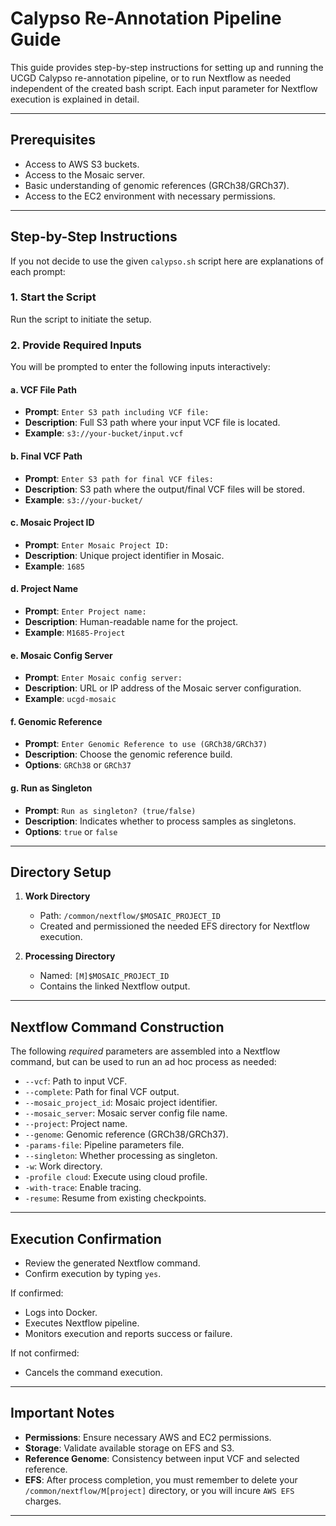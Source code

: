 # Calypso Re-Annotation Pipeline Guide

This guide provides step-by-step instructions for setting up and running the UCGD Calypso re-annotation pipeline, or to run Nextflow as needed independent of the created bash script. Each input parameter for Nextflow execution is explained in detail.

---

## Prerequisites

- Access to AWS S3 buckets.
- Access to the Mosaic server.
- Basic understanding of genomic references (GRCh38/GRCh37).
- Access to the EC2 environment with necessary permissions.

---

## Step-by-Step Instructions

If you not decide to use the given `calypso.sh` script here are explanations of each prompt:

### 1. Start the Script

Run the script to initiate the setup.

### 2. Provide Required Inputs

You will be prompted to enter the following inputs interactively:

#### a. **VCF File Path**
- **Prompt**: `Enter S3 path including VCF file:`
- **Description**: Full S3 path where your input VCF file is located.
- **Example**: `s3://your-bucket/input.vcf`

#### b. **Final VCF Path**
- **Prompt**: `Enter S3 path for final VCF files:`
- **Description**: S3 path where the output/final VCF files will be stored.
- **Example**: `s3://your-bucket/`

#### c. **Mosaic Project ID**
- **Prompt**: `Enter Mosaic Project ID:`
- **Description**: Unique project identifier in Mosaic.
- **Example**: `1685`

#### d. **Project Name**
- **Prompt**: `Enter Project name:`
- **Description**: Human-readable name for the project.
- **Example**: `M1685-Project`

#### e. **Mosaic Config Server**
- **Prompt**: `Enter Mosaic config server:`
- **Description**: URL or IP address of the Mosaic server configuration.
- **Example**: `ucgd-mosaic`

#### f. **Genomic Reference**
- **Prompt**: `Enter Genomic Reference to use (GRCh38/GRCh37)`
- **Description**: Choose the genomic reference build.
- **Options**: `GRCh38` or `GRCh37`

#### g. **Run as Singleton**
- **Prompt**: `Run as singleton? (true/false)`
- **Description**: Indicates whether to process samples as singletons.
- **Options**: `true` or `false`

---

## Directory Setup

1. **Work Directory**
   - Path: `/common/nextflow/$MOSAIC_PROJECT_ID`
   - Created and permissioned the needed EFS directory for Nextflow execution.

2. **Processing Directory**
   - Named: `[M]$MOSAIC_PROJECT_ID`
   - Contains the linked Nextflow output.

---

## Nextflow Command Construction

The following *required* parameters are assembled into a Nextflow command, but can be used to run an ad hoc process as needed:

- `--vcf`: Path to input VCF.
- `--complete`: Path for final VCF output.
- `--mosaic_project_id`: Mosaic project identifier.
- `--mosaic_server`: Mosaic server config file name.
- `--project`: Project name.
- `--genome`: Genomic reference (GRCh38/GRCh37).
- `-params-file`: Pipeline parameters file.
- `--singleton`: Whether processing as singleton.
- `-w`: Work directory.
- `-profile cloud`: Execute using cloud profile.
- `-with-trace`: Enable tracing.
- `-resume`: Resume from existing checkpoints.

---

## Execution Confirmation

- Review the generated Nextflow command.
- Confirm execution by typing `yes`.

If confirmed:
- Logs into Docker.
- Executes Nextflow pipeline.
- Monitors execution and reports success or failure.

If not confirmed:
- Cancels the command execution.

---

## Important Notes

- **Permissions**: Ensure necessary AWS and EC2 permissions.
- **Storage**: Validate available storage on EFS and S3.
- **Reference Genome**: Consistency between input VCF and selected reference.
- **EFS**: After process completion, you must remember to delete your `/common/nextflow/M[project]` directory, or you will incure `AWS EFS` charges.

---
